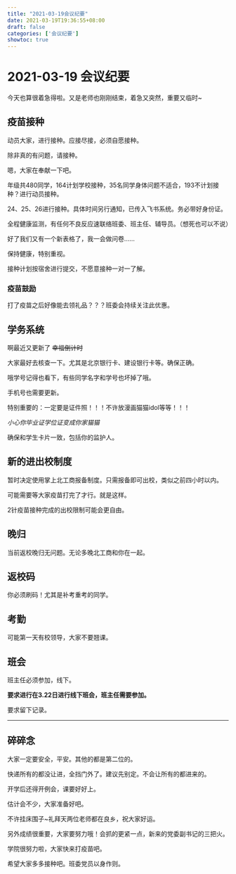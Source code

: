 ```yaml
---
title: "2021-03-19会议纪要"
date: 2021-03-19T19:36:55+08:00
draft: false
categories: ['会议纪要']
showtoc: true
---
```

# 2021-03-19 会议纪要

今天也算很着急得啦。又是老师也刚刚结束，着急又突然，重要又临时~

## 疫苗接种

动员大家，进行接种。应接尽接，必须自愿接种。

除非真的有问题，请接种。

嗯，大家在奉献一下吧。

年级共480同学，164计划学校接种，35名同学身体问题不适合，193不计划接种？进行动员接种。

24、25、26进行接种。具体时间另行通知，已传入飞书系统。务必带好身份证。

全程健康监测，有任何不良反应速联络班委、班主任、辅导员。（想死也可以不说）

好了我们又有一个新表格了，我一会做问卷……

保持健康，特别重视。

接种计划按宿舍进行提交，不愿意接种一对一了解。

### 疫苗鼓励

打了疫苗之后好像能去领礼品？？？班委会持续关注此优惠。

## 学务系统

啊最近又更新了 ~~幸福倒计时~~

大家最好去核查一下。尤其是北京银行卡、建设银行卡等。确保正确。

哦学号记得也看下，有些同学名字和学号也坏掉了哦。

手机号也需要更新。

特别重要的：一定要是证件照！！！不许放漫画猫猫idol等等！！！

*小心你毕业证学位证变成你家猫猫*

确保和学生卡片一致，包括你的监护人。

## 新的进出校制度

暂时决定使用掌上北工商报备制度。只需报备即可出校，类似之前四小时以内。

可能需要等大家疫苗打完了才行。就是这样。

2针疫苗接种完成的出校限制可能会更自由。

## 晚归

当前返校晚归无问题。无论多晚北工商和你在一起。

## 返校码

你必须刷码！尤其是补考重考的同学。

## 考勤

可能第一天有校领导，大家不要翘课。

## 班会

班主任必须参加，线下。

**要求进行在3.22日进行线下班会，班主任需要参加。**

要求留下记录。

- - -
## 碎碎念

大家一定要安全，平安。其他的都是第二位的。

快递所有的都没让进，全挡门外了。建议先别定。不会让所有的都进来的。

开学后还得开例会，课要好好上。

估计会不少，大家准备好吧。

不许挂床围子~礼拜天两位老师都在良乡，祝大家好运。

另外成绩很重要，大家要努力哦！会抓的更紧一点，新来的党委副书记的三把火。

学院很努力啦，大家快来打疫苗吧。

希望大家多多接种吧。班委党员以身作则。

